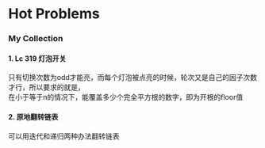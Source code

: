 # Hot Problems

### My Collection

#### 1. Lc 319 灯泡开关

只有切换次数为odd才能亮，而每个灯泡被点亮的时候，轮次又是自己的因子次数才行，所以要求的就是，  
在小于等于n的情况下，能覆盖多少个完全平方根的数字，即为开根的floor值

#### 2. 原地翻转链表

可以用迭代和递归两种办法翻转链表

